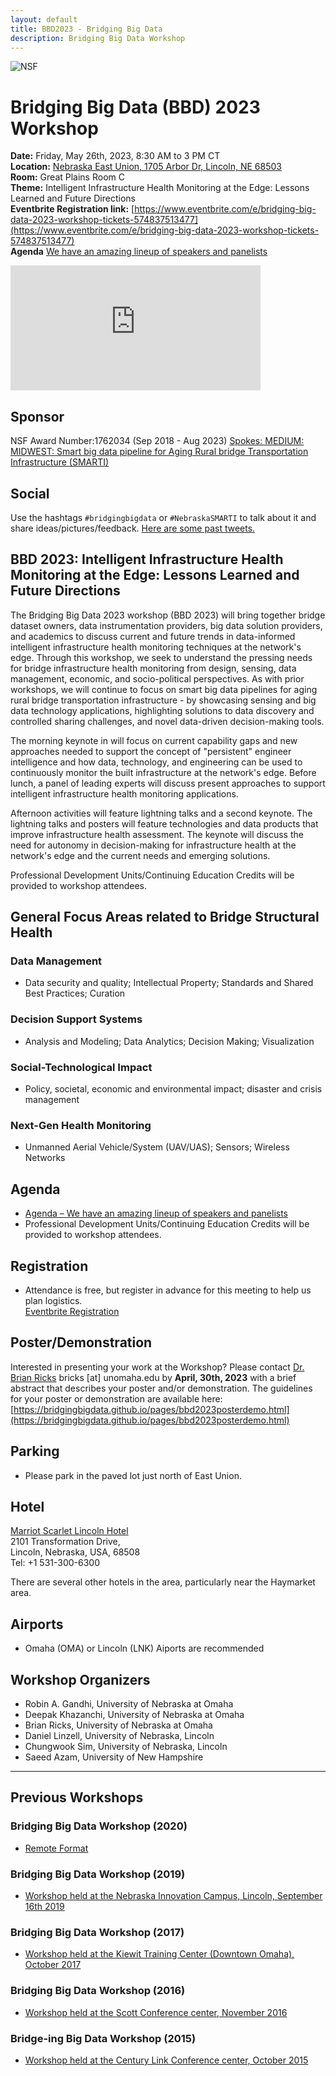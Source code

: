 ```yaml
---
layout: default
title: BBD2023 - Bridging Big Data
description: Bridging Big Data Workshop
---
```

![NSF](http://www.nsf.gov/images/logos/nsf1.gif)  

# Bridging Big Data (BBD) 2023 Workshop

**Date:** Friday, May 26th, 2023, 8:30 AM to 3 PM CT  
**Location:** [Nebraska East Union, 1705 Arbor Dr, Lincoln, NE 68503](https://goo.gl/maps/wzDKyrJDrwcrgecq7)  
**Room:** Great Plains Room C  
**Theme:** Intelligent Infrastructure Health Monitoring at the Edge: Lessons Learned and Future Directions  
**Eventbrite Registration link:** [https://www.eventbrite.com/e/bridging-big-data-2023-workshop-tickets-574837513477](https://www.eventbrite.com/e/bridging-big-data-2023-workshop-tickets-574837513477)  
**Agenda** [We have an amazing lineup of speakers and panelists](https://bridgingbigdata.github.io/pages/bbd2023agenda.html)

<iframe src="https://www.google.com/maps/embed?pb=!1m14!1m8!1m3!1d6037.634504268287!2d-96.66465928728027!3d40.83197756208611!3m2!1i1024!2i768!4f13.1!3m3!1m2!1s0x8796bea113b038ed%3A0xc5267ffd804e8c50!2sNebraska%20East%20Union!5e0!3m2!1sen!2sus!4v1678136182958!5m2!1sen!2sus" width="400" height="200" style="border:0;" allowfullscreen="" loading="lazy" referrerpolicy="no-referrer-when-downgrade"></iframe>

## Sponsor
NSF Award Number:1762034 (Sep 2018 - Aug 2023) 
[Spokes: MEDIUM: MIDWEST: Smart big data pipeline for Aging Rural bridge Transportation Infrastructure (SMARTI)](https://www.nsf.gov/awardsearch/showAward?AWD_ID=1762034&HistoricalAwards=false)

## Social

Use the hashtags ```#bridgingbigdata``` or ```#NebraskaSMARTI``` to talk about it and share ideas/pictures/feedback.
[Here are some past tweets.](https://twitter.com/search?q=NebraskaSMARTI&src=typed_query&f=top)

## BBD 2023: Intelligent Infrastructure Health Monitoring at the Edge: Lessons Learned and Future Directions

The Bridging Big Data 2023 workshop (BBD 2023) will bring together bridge dataset owners, data instrumentation providers, big data solution providers, and academics to discuss current and future trends in data-informed intelligent infrastructure health monitoring techniques at the network's edge. Through this workshop, we seek to understand the pressing needs for bridge infrastructure health monitoring from design, sensing, data management, economic, and socio-political perspectives. As with prior workshops, we will continue to focus on smart big data pipelines for aging rural bridge transportation infrastructure - by showcasing sensing and big data technology applications, highlighting solutions to data discovery and controlled sharing challenges, and novel data-driven decision-making tools.

The morning keynote in will focus on current capability gaps and new approaches needed to support the concept of "persistent" engineer intelligence and how data, technology, and engineering can be used to continuously monitor the built infrastructure at the network's edge. Before lunch, a panel of leading experts will discuss present approaches to support intelligent infrastructure health monitoring applications.

Afternoon activities will feature lightning talks and a second keynote. The lightning talks and posters will feature technologies and data products that improve infrastructure health assessment. The keynote will discuss the need for autonomy in decision-making for infrastructure health at the network's edge and the current needs and emerging solutions.

Professional Development Units/Continuing Education Credits will be provided to workshop attendees.

## General Focus Areas related to Bridge Structural Health

### Data Management

* Data security and quality; Intellectual Property; Standards and Shared Best Practices; Curation  

### Decision Support Systems

* Analysis and Modeling; Data Analytics; Decision Making; Visualization  

### Social-Technological Impact

* Policy, societal, economic and environmental impact; disaster and crisis management

### Next-Gen Health Monitoring

* Unmanned Aerial Vehicle/System (UAV/UAS); Sensors; Wireless Networks  

## Agenda

* [Agenda – We have an amazing lineup of speakers and panelists](https://bridgingbigdata.github.io/pages/bbd2023agenda.html)
* Professional Development Units/Continuing Education Credits will be provided to workshop attendees.


## Registration

* Attendance is free, but register in advance for this meeting to help us plan logistics.  
[Eventbrite Registration](https://www.eventbrite.com/e/bridging-big-data-2023-workshop-tickets-574837513477)

## Poster/Demonstration

Interested in presenting your work at the Workshop? Please contact [Dr. Brian Ricks](https://www.unomaha.edu/college-of-information-science-and-technology/about/faculty-staff/brian-ricks.php) bricks [at] unomaha.edu by **April, 30th, 2023** with a brief abstract that describes your poster and/or demonstration. The guidelines for your poster or demonstration are available here: [https://bridgingbigdata.github.io/pages/bbd2023posterdemo.html](https://bridgingbigdata.github.io/pages/bbd2023posterdemo.html)

## Parking
- Please park in the paved lot just north of East Union.

## Hotel

[Marriot Scarlet Lincoln Hotel](https://www.marriott.com/en-us/hotels/LNKTX-the-scarlet-lincoln-a-tribute-portfolio-hotel/overview/)  
2101 Transformation Drive,  
Lincoln, Nebraska, USA, 68508    
Tel: +1 531-300-6300

There are several other hotels in the area, particularly near the Haymarket area. 

## Airports

* Omaha (OMA) or Lincoln (LNK) Aiports are recommended

## Workshop Organizers
- Robin A. Gandhi, University of Nebraska at Omaha
- Deepak Khazanchi, University of Nebraska at Omaha
- Brian Ricks, University of Nebraska at Omaha
- Daniel Linzell, University of Nebraska, Lincoln
- Chungwook Sim, University of Nebraska, Lincoln
- Saeed Azam, University of New Hampshire

---

## Previous Workshops

### Bridging Big Data Workshop (2020)

* [Remote Format](https://bridgingbigdata.github.io/pages/bbd2020agenda.html)

### Bridging Big Data Workshop (2019)

* [Workshop held at the Nebraska Innovation Campus, Lincoln, September 16th 2019](https://bridgingbigdata.github.io/pages/bbd2019agenda.html)

### Bridging Big Data Workshop (2017)

* [Workshop held at the Kiewit Training Center (Downtown Omaha), October 2017](https://bridgingbigdata.github.io/pages/bbd2017.html)

### Bridging Big Data Workshop (2016)

* [Workshop held at the Scott Conference center, November 2016](https://bridgingbigdata.github.io/pages/bbd2016.html)

### Bridge-ing Big Data Workshop (2015)

* [Workshop held at the Century Link Conference center, October 2015](http://engineering.unl.edu/bridging-big-data-workshop/)
